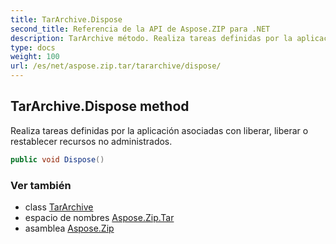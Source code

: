 ```yaml
---
title: TarArchive.Dispose
second_title: Referencia de la API de Aspose.ZIP para .NET
description: TarArchive método. Realiza tareas definidas por la aplicación asociadas con liberar liberar o restablecer recursos no administrados.
type: docs
weight: 100
url: /es/net/aspose.zip.tar/tararchive/dispose/
---
```

## TarArchive.Dispose method

Realiza tareas definidas por la aplicación asociadas con liberar, liberar o restablecer recursos no administrados.

```csharp
public void Dispose()
```

### Ver también

* class [TarArchive](../)
* espacio de nombres [Aspose.Zip.Tar](../../tararchive/)
* asamblea [Aspose.Zip](../../../)


